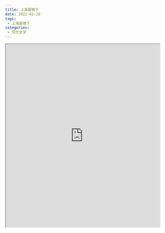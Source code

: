 ```yaml
---
title: 上海屋檐下
date: 2022-02-28
tags:
 - 上海屋檐下
categories:
 - 现代文学
---
```




<iframe src="http://localhost:8080/pdf/web/viewer.html?file=https://vkceyugu.cdn.bspapp.com/VKCEYUGU-e9075d72-0451-48df-afe1-d46932ae4554/407c822e-e188-4e89-94dc-f6cfc726bffa.pdf" width="100%" height="600px"></iframe>